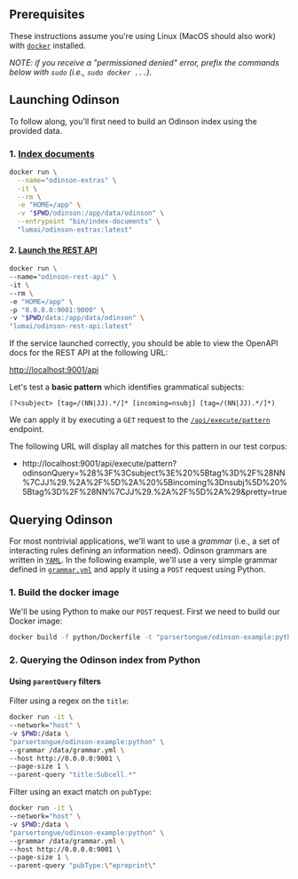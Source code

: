 ## Prerequisites

These instructions assume you're using Linux (MacOS should also work) with [`docker`](https://docs.docker.com/get-docker) installed.  

_NOTE: if you receive a "permissioned denied" error, prefix the commands below with `sudo` (i.e., `sudo docker ...`)._

## Launching Odinson

To follow along, you'll first need to build an Odinson index using the provided data.

### 1. [Index documents](http://gh.lum.ai/odinson/docker.html#indexing-documents-using-the-docker-image)

```bash
docker run \
  --name="odinson-extras" \
  -it \
  --rm \
  -e "HOME=/app" \
  -v "$PWD/odinson:/app/data/odinson" \
  --entrypoint "bin/index-documents" \
  "lumai/odinson-extras:latest"
```

#### 2. [Launch the REST API](http://gh.lum.ai/odinson/restapi.html)

```bash
docker run \
--name="odinson-rest-api" \
-it \
--rm \
-e "HOME=/app" \
-p "0.0.0.0:9001:9000" \
-v "$PWD/data:/app/data/odinson" \
"lumai/odinson-rest-api:latest"
```

If the service launched correctly, you should be able to view the OpenAPI docs for the REST API at the following URL:

[http://localhost:9001/api](http://localhost:9001/api)

Let's test a **basic pattern** which identifies grammatical subjects:
```
(?<subject> [tag=/(NN|JJ).*/]* [incoming=nsubj] [tag=/(NN|JJ).*/]*)
```

We can apply it by executing a `GET` request to the [`/api/execute/pattern`](http://localhost:9001/api#/core/search) endpoint.  

The following URL will display all matches for this pattern in our test corpus:

- http://localhost:9001/api/execute/pattern?odinsonQuery=%28%3F%3Csubject%3E%20%5Btag%3D%2F%28NN%7CJJ%29.%2A%2F%5D%2A%20%5Bincoming%3Dnsubj%5D%20%5Btag%3D%2F%28NN%7CJJ%29.%2A%2F%5D%2A%29&pretty=true

## Querying Odinson

For most nontrivial applications, we'll want to use a _grammar_ (i.e., a set of interacting rules defining an information need).  Odinson grammars are written in [`YAML`]().  In the following example, we'll use a very simple grammar defined in [`grammar.yml`](./grammar.yml) and apply it using a `POST` request using Python.

### 1. Build the docker image

We'll be using Python to make our `POST` request.  First we need to build our Docker image:

```bash
docker build -f python/Dockerfile -t "parsertongue/odinson-example:python" python/
```

### 2. Querying the Odinson index from Python


#### Using `parentQuery` filters


Filter using a regex on the `title`:

```bash
docker run -it \
--network="host" \
-v $PWD:/data \
"parsertongue/odinson-example:python" \
--grammar /data/grammar.yml \
--host http://0.0.0.0:9001 \
--page-size 1 \
--parent-query "title:Subcell.*"
```

Filter using an exact match on `pubType`:

```bash
docker run -it \
--network="host" \
-v $PWD:/data \
"parsertongue/odinson-example:python" \
--grammar /data/grammar.yml \
--host http://0.0.0.0:9001 \
--page-size 1 \
--parent-query "pubType:\"epreprint\"
```
